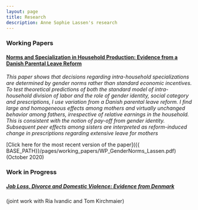 ```yaml
---
layout: page
title: Research
description: Anne Sophie Lassen's research
---
```

### Working Papers
#### <u>Norms and Specialization in Household Production: Evidence from a Danish Parental Leave Reform</u>
*This paper shows that decisions regarding intra-household specializations are determined by gender norms rather than standard economic incentives. To test theoretical predictions of both the standard model of intra-household division of labor and the role of gender identity,
social category and prescriptions, I use variation from a Danish parental leave reform. 
I find large and homogeneous effects among mothers and virtually unchanged behavior among fathers, irrespective of relative earnings in the household. 
This is consistent with the notion of pay-off from gender identity. Subsequent peer effects among sisters are interpreted as reform-induced change in prescriptions regarding extensive leave for mothers*

[Click here for the most recent version of the paper]({{ BASE_PATH}}/pages/working_papers/WP_GenderNorms_Lassen.pdf) (October 2020)


### Work in Progress
##### <u>Job Loss, Divorce and Domestic Violence: Evidence from Denmark</u> 
(joint work with Ria Ivandic and Tom Kirchmaier)

<!-- Note: this is how to write a comment in HTML. Everything in here won't show up on your webpage.-->

<!--
To increase the size of the title, use fewer # in front of the paper title.
To decrease the size of the title, use more #. 
To remove the italics, remove the * before and after the description
To remove the underline from the title, remove the <u> tags (<u> and </u>)
-->
